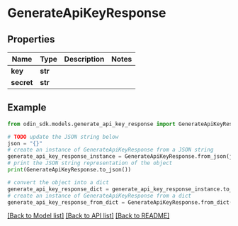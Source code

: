 # GenerateApiKeyResponse


## Properties

Name | Type | Description | Notes
------------ | ------------- | ------------- | -------------
**key** | **str** |  | 
**secret** | **str** |  | 

## Example

```python
from odin_sdk.models.generate_api_key_response import GenerateApiKeyResponse

# TODO update the JSON string below
json = "{}"
# create an instance of GenerateApiKeyResponse from a JSON string
generate_api_key_response_instance = GenerateApiKeyResponse.from_json(json)
# print the JSON string representation of the object
print(GenerateApiKeyResponse.to_json())

# convert the object into a dict
generate_api_key_response_dict = generate_api_key_response_instance.to_dict()
# create an instance of GenerateApiKeyResponse from a dict
generate_api_key_response_from_dict = GenerateApiKeyResponse.from_dict(generate_api_key_response_dict)
```
[[Back to Model list]](../README.md#documentation-for-models) [[Back to API list]](../README.md#documentation-for-api-endpoints) [[Back to README]](../README.md)


